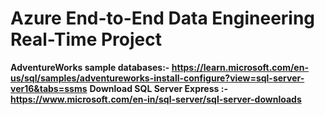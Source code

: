 # Azure End-to-End Data Engineering Real-Time Project

**AdventureWorks sample databases:- https://learn.microsoft.com/en-us/sql/samples/adventureworks-install-configure?view=sql-server-ver16&tabs=ssms**
**Download SQL Server Express :- https://www.microsoft.com/en-in/sql-server/sql-server-downloads**
